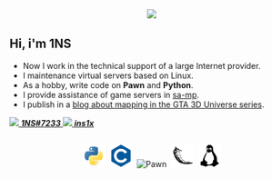 
<div id="logotype" align="center">
  <img src="https://media.giphy.com/media/L8K62iTDkzGX6/giphy.gif" width="420"/>&nbsp;
  <div id="header" align="left">
    <p>
      <h2>Hi, i'm 1NS</h2>
      <ul>
        <li>Now I work in the technical support of a large Internet provider.</li>
        <li>I maintenance virtual servers based on Linux.</li>
        <li>As a hobby, write code on <b>Pawn</b> and <b>Python</b>.</li>
        <li>I provide assistance of game servers in <a href="https://www.sa-mp.com/">sa-mp</a>.</li>
        <li>I publish in a <a href="https://vk.com/1nsanemapping">blog about mapping in the GTA 3D Universe series</a>.</li>
      </ul>
    </p>
  </div>
  <p>
     <div id="contacts" align="left">
      <a href=https://discord.com/users/908991660157976607">
        <img src="https://icons.iconarchive.com/icons/papirus-team/papirus-apps/24/discord-icon.png"/>&nbsp;<b><i>1NS#7233</i></b>
      </a>
      <a href="https://t.me/ins1x"><img src="https://icons.iconarchive.com/icons/bokehlicia/captiva/24/web-telegram-icon.png"/>&nbsp;<b><i>ins1x</i></b></a>
     </div>
  </p>
    <div id="languages" align="center">
      <h2> </h2>
      <img src="https://github.com/devicons/devicon/blob/master/icons/python/python-original.svg"
      title="Python" alt="Python" width="40" height="40"/>&nbsp;
      <img src="https://github.com/devicons/devicon/blob/master/icons/c/c-plain.svg"
      title="C" alt="C" width="40" height="40"/>&nbsp;
      <img src="https://icons.iconarchive.com/icons/fa-team/fontawesome/48/FontAwesome-Chess-Pawn-icon.png"
      title="Pawn" alt="Pawn" width="40" height="40"/>&nbsp;
      <img src="https://github.com/devicons/devicon/blob/master/icons/flask/flask-original.svg"
      title="Flask" alt="Flask" width="40" height="40"/>&nbsp;
      <img src="https://github.com/devicons/devicon/blob/master/icons/linux/linux-plain.svg"
      title="Linux" alt="Linux" width="40" height="40"/>&nbsp;
    </div>
  </p>
</div>
